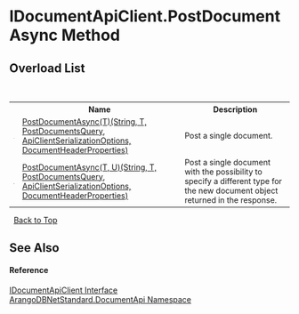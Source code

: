 # IDocumentApiClient.PostDocumentAsync Method 
 


## Overload List
&nbsp;<table><tr><th></th><th>Name</th><th>Description</th></tr><tr><td>![Public method](media/pubmethod.gif "Public method")</td><td><a href="133802db-4177-6964-e601-fc593e7bcfac">PostDocumentAsync(T)(String, T, PostDocumentsQuery, ApiClientSerializationOptions, DocumentHeaderProperties)</a></td><td>
Post a single document.</td></tr><tr><td>![Public method](media/pubmethod.gif "Public method")</td><td><a href="6ed4ba5c-94b4-647e-be95-ec7df8c3f1a2">PostDocumentAsync(T, U)(String, T, PostDocumentsQuery, ApiClientSerializationOptions, DocumentHeaderProperties)</a></td><td>
Post a single document with the possibility to specify a different type for the new document object returned in the response.</td></tr></table>&nbsp;
<a href="#idocumentapiclient.postdocumentasync-method">Back to Top</a>

## See Also


#### Reference
<a href="51df5b95-04af-da7c-e481-e78cd0e61d1c">IDocumentApiClient Interface</a><br /><a href="927cb31f-380a-2bf4-a1ca-09ab720e232b">ArangoDBNetStandard.DocumentApi Namespace</a><br />